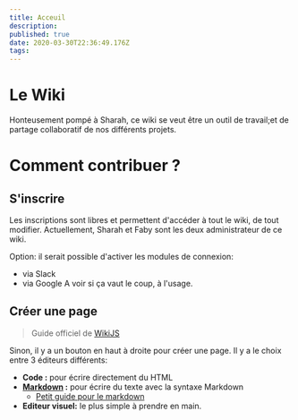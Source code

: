```yaml
---
title: Acceuil
description: 
published: true
date: 2020-03-30T22:36:49.176Z
tags: 
---
```


# Le Wiki

Honteusement pompé à Sharah, ce wiki se veut être un outil de travail;et de partage collaboratif de nos différents projets.

# Comment contribuer ?

## S'inscrire
Les inscriptions sont libres et permettent d'accéder à tout le wiki, de tout modifier.
Actuellement, Sharah et Faby sont les deux administrateur de ce wiki.

Option: il serait possible d'activer les modules de connexion:
* via Slack
* via Google
A voir si ça vaut le coup, à l'usage.

## Créer une page 
> Guide officiel de [WikiJS](https://docs.requarks.io/guide/intro)

Sinon, il y a un bouton en haut à droite pour créer une page.
Il y a le choix entre 3 éditeurs différents:
 - **Code :** pour écrire directement du HTML
 - **[Markdown](https://fr.wikipedia.org/wiki/Markdown) :** pour écrire du texte avec la syntaxe Markdown
   - [Petit guide pour le markdown](/home/markdown)
 - **Editeur visuel:** le plus simple à prendre en main.